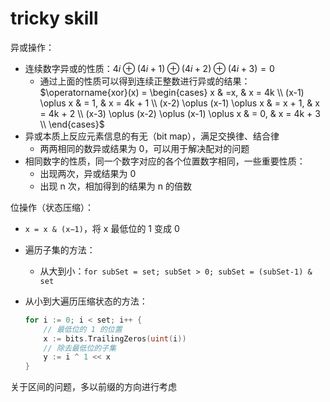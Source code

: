 # tricky skill

异或操作：

- 连续数字异或的性质：$4i \oplus (4i+1) \oplus (4i+2) \oplus (4i+3) = 0$
  - 通过上面的性质可以得到连续正整数进行异或的结果：$\operatorname{xor}(x) = \begin{cases}
    x & =x, & x = 4k \\
    (x-1) \oplus x & = 1, & x = 4k + 1 \\
    (x-2) \oplus (x-1) \oplus x & = x + 1, & x = 4k + 2 \\
    (x-3) \oplus (x-2) \oplus (x-1) \oplus x & = 0, & x = 4k + 3 \\
  \end{cases}$
- 异或本质上反应元素信息的有无（bit map），满足交换律、结合律
  - 两两相同的数异或结果为 0，可以用于解决配对的问题
- 相同数字的性质，同一个数字对应的各个位置数字相同，一些重要性质：
  - 出现两次，异或结果为 0
  - 出现 n 次，相加得到的结果为 n 的倍数

位操作（状态压缩）：

- `x = x & (x−1)`，将 x 最低位的 1 变成 0
- 遍历子集的方法：
  - 从大到小：`for subSet = set; subSet > 0; subSet = (subSet-1) & set`
- 从小到大遍历压缩状态的方法：

  ```go
  for i := 0; i < set; i++ {
      // 最低位的 1 的位置
      x := bits.TrailingZeros(uint(i))
      // 除去最低位的子集
      y := i ^ 1 << x
  }
  ```

关于区间的问题，多以前缀的方向进行考虑
